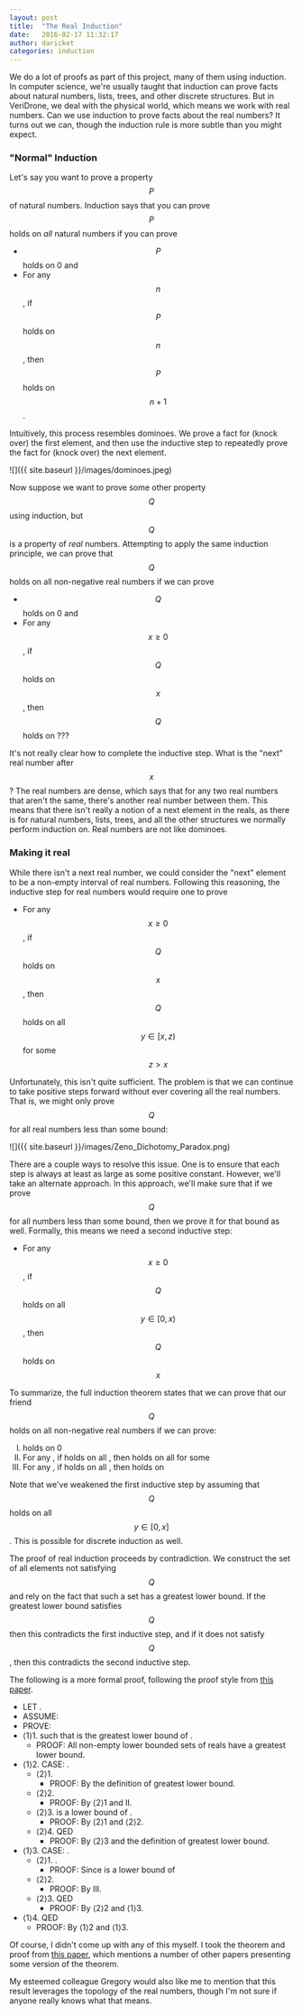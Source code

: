 ```yaml
---
layout: post
title:  "The Real Induction"
date:   2016-02-17 11:32:17
author: daricket
categories: induction
---
```


We do a lot of proofs as part of this project, many of them using
induction. In computer science, we're usually taught that induction can
prove facts about natural numbers, lists, trees, and other discrete
structures. But in VeriDrone, we deal with the physical world, which means
we work with real numbers. Can we use induction to prove facts about the
real numbers? It turns out we can, though the induction rule is more subtle
than you might expect.

### "Normal" Induction

Let's say you want to prove a property $$P$$ of natural numbers. Induction
says that you can prove $$P$$ holds on *all* natural numbers if you can
prove

- $$P$$ holds on 0 and
- For any $$n$$, if $$P$$ holds on $$n$$, then $$P$$ holds on $$n+1$$.

Intuitively, this process resembles dominoes. We prove a fact for (knock
over) the first element, and then use the inductive step to repeatedly
prove the fact for (knock over) the next element.

![]({{ site.baseurl }}/images/dominoes.jpeg)

Now suppose we want to prove some other property $$Q$$ using induction, but
$$Q$$ is a property of *real* numbers. Attempting to apply the same
induction principle, we can prove that $$Q$$ holds on all non-negative real
numbers if we can prove

- $$Q$$ holds on 0 and
- For any $$x \geq 0$$, if $$Q$$ holds on $$x$$, then $$Q$$ holds on ???

It's not really clear how to complete the inductive step. What is the
"next" real number after $$x$$? The real numbers are dense, which says that
for any two real numbers that aren't the same, there's another real number
between them. This means that there isn't really a notion of a next element
in the reals, as there is for natural numbers, lists, trees, and all the
other structures we normally perform induction on. Real numbers are not
like dominoes.

### Making it real

While there isn't a next real number, we could consider the "next" element
to be a non-empty interval of real numbers. Following this reasoning, the
inductive step for real numbers would require one to prove

- For any $$x \geq 0$$, if $$Q$$ holds on $$x$$, then $$Q$$ holds on all $$y \in [x,z)$$ for some $$z > x$$

Unfortunately, this isn't quite sufficient. The problem is that we can
continue to take positive steps forward without ever covering all the real
numbers. That is, we might only prove $$Q$$ for all real numbers less than
some bound:

![]({{ site.baseurl }}/images/Zeno_Dichotomy_Paradox.png)

There are a couple ways to resolve this issue. One is to ensure that each
step is always at least as large as some positive constant. However, we'll
take an alternate approach. In this approach, we'll make sure that if we
prove $$Q$$ for all numbers less than some bound, then we prove it for that
bound as well. Formally, this means we need a second inductive step:

- For any $$x \geq 0$$, if $$Q$$ holds on all $$y \in [0,x)$$, then $$Q$$ holds on $$x$$

To summarize, the full induction theorem states that we can prove that our
friend $$Q$$ holds on all non-negative real numbers if we can prove:


<ol type="I">
  <li><script type="math/tex">Q</script> holds on 0</li>
  <li>For any <script type="math/tex">x \geq 0</script>, if <script type="math/tex">Q</script> holds on all <script type="math/tex">y \in [0,x]</script>, then <script type="math/tex">Q</script> holds on all <script type="math/tex">y \in [x,z)</script> for some <script type="math/tex">z > x</script></li>
  <li>For any <script type="math/tex">x \geq 0</script>, if <script type="math/tex">Q</script> holds on all <script type="math/tex">y \in [0,x)</script>, then <script type="math/tex">Q</script> holds on <script type="math/tex">x</script></li>
</ol>

Note that we've weakened the first inductive step by assuming that $$Q$$
holds on all $$y \in [0,x]$$. This is possible for discrete induction as
well.

The proof of real induction proceeds by contradiction. We construct the set
of all elements not satisfying $$Q$$ and rely on the fact that such a set
has a greatest lower bound. If the greatest lower bound satisfies $$Q$$
then this contradicts the first inductive step, and if it does not satisfy
$$Q$$, then this contradicts the second inductive step.

The following is a more formal proof, following the proof style from [this
paper](http://research.microsoft.com/en-us/um/people/lamport/pubs/proof.pdf).

<ul class="no-bullet">
  <li>LET <script type="math/tex">A=\{x \in \mathbb{R} ~:~ 0 \leq x \wedge \neg Q(x) \}</script>.</li>
  <li>ASSUME: <script type="math/tex">\exists~ x \in A</script></li>
  <li>PROVE: <script type="math/tex">False</script></li>
  <li>&lang;1&rang;1. <script type="math/tex">\exists~ i : \mathbb{R}</script> such that <script type="math/tex">i</script> is the greatest lower bound of <script type="math/tex">A</script>.
    <ul class="no-bullet">
      <li>PROOF: All non-empty lower bounded sets of reals have a greatest lower bound.</li>
    </ul>
  </li>
  <li>&lang;1&rang;2. CASE: <script type="math/tex"> i\not\in A</script>.
    <ul class="no-bullet">
      <li>&lang;2&rang;1. <script type="math/tex">\forall x \in [0, i], Q(x)</script>
          <ul class="no-bullet">
      	      <li>PROOF: By the definition of greatest lower bound.</li>
    	  </ul>
      </li>
      <li>&lang;2&rang;2. <script type="math/tex">\exists~ z > i : \forall y \in [i, z), Q(y)</script>
          <ul class="no-bullet">
      	      <li>PROOF: By &lang;2&rang;1 and II.</li>
    	  </ul>
      </li>
      <li>&lang;2&rang;3. <script type="math/tex">z</script> is a lower bound of <script type="math/tex">A</script>.
          <ul class="no-bullet">
      	      <li>PROOF: By &lang;2&rang;1 and &lang;2&rang;2.</li>
    	  </ul>
      </li>
      <li>&lang;2&rang;4. QED
          <ul class="no-bullet">
      	      <li>PROOF: By &lang;2&rang;3 and the definition of greatest lower bound.</li>
    	  </ul>
      </li>
    </ul>
  </li>
  <li>&lang;1&rang;3. CASE: <script type="math/tex">i\in A</script>.
    <ul class="no-bullet">
      <li>&lang;2&rang;1. <script type="math/tex">\forall ~ 0 \leq x < i, Q(x)</script>.
          <ul class="no-bullet">
	      <li>PROOF: Since <script type="math/tex">i</script> is a lower bound of <script type="math/tex">A</script></li>
    	  </ul>
      </li>
      <li>&lang;2&rang;2. <script type="math/tex">Q(i)</script>
          <ul class="no-bullet">
	      <li>PROOF: By III.</li>
    	  </ul>
      </li>
      <li>&lang;2&rang;3. QED
          <ul class="no-bullet">
      	      <li>PROOF: By &lang;2&rang;2 and &lang;1&rang;3.</li>
    	  </ul>
      </li>
    </ul>
  </li>
  <li>&lang;1&rang;4. QED
       <ul class="no-bullet">
      	  <li>PROOF: By &lang;1&rang;2 and &lang;1&rang;3.</li>
       </ul>
  </li>
</ul>

Of course, I didn't come up with any of this myself. I took the theorem and
proof from [this
paper](http://math.uga.edu/~pete/instructors_guide_shorter.pdf), which
mentions a number of other papers presenting some version of the theorem.

My esteemed colleague Gregory would also like me to mention that this
result leverages the topology of the real numbers, though I'm not sure if
anyone really knows what that means.